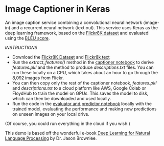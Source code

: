 # Image Captioner in Keras
An image caption service combining a convolutional neural network (image-in) and a recurrent neural network (text out). This service uses Keras as the deep learning framework, based on the [Flickr8K dataset](https://forms.illinois.edu/sec/1713398) and evaluated using the [BLEU score](https://machinelearningmastery.com/calculate-bleu-score-for-text-python/).

*INSTRUCTIONS*
- Download the [Flickr8K Dataset](https://github.com/jbrownlee/Datasets/releases/download/Flickr8k/Flickr8k_Dataset.zip) and [Flickr8k text](https://github.com/jbrownlee/Datasets/releases/download/Flickr8k/Flickr8k_text.zip) 
- Run the _extract_features()_ method in the [captioner notebook](https://github.com/jasonsalas/image_captioner/blob/master/captioner.ipynb) to derive *features.pkl* and the method to produce *descriptions.txt* files. You can run these locally on a CPU, which takes about an hour to go through the 8,092 images from Flickr. 
- You can then copy only the rest of the captioner notebook, *features.pkl* and *descriptions.txt* to a cloud platform like AWS, Google Colab or FloydHub to train the model on GPUs. This saves the model to disk, which can then be downloaded and used locally.
- Run the code in the [evaluator and predictor notebook](https://github.com/jasonsalas/image_captioner/blob/master/evaluator_and_predictor.ipynb) locally with the trained model, evaluating the performance and making new predictions on unseen images on your local drive.

(Of course, you could run everything in the cloud if you wish.)

This demo is based off the wonderful e-book [Deep Learning for Natural Language Processing](https://machinelearningmastery.com/deep-learning-for-nlp/) by Dr. Jason Brownlee.
